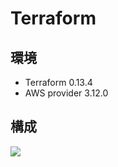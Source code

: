 # Terraform

## 環境
- Terraform 0.13.4
- AWS provider 3.12.0

## 構成
![](https://i.imgur.com/sbazFld.jpg)
